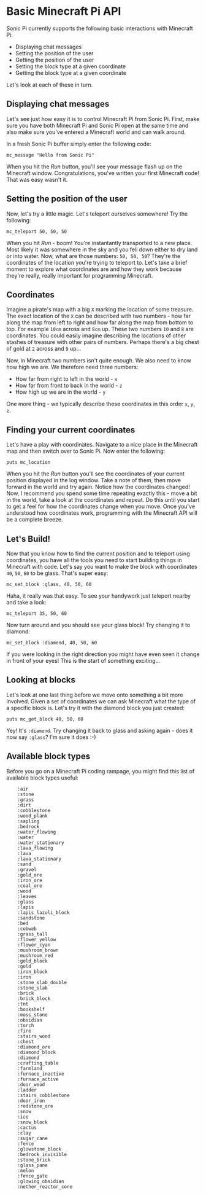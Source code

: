 <!-- Basic API -->

# Basic Minecraft Pi API

Sonic Pi currently supports the following basic interactions with Minecraft Pi:

* Displaying chat messages
* Setting the position of the user
* Getting the position of the user
* Setting the block type at a given coordinate
* Getting the block type at a given coordinate


Let's look at each of these in turn.

## Displaying chat messages

Let's see just how easy it is to control Minecraft Pi from Sonic
Pi. First, make sure you have both Minecraft Pi and Sonic Pi open at the
same time and also make sure you've entered a Minecraft world and can
walk around.

In a fresh Sonic Pi buffer simply enter the following code:

```
mc_message "Hello from Sonic Pi"
```

When you hit the *Run* button, you'll see your message flash up on the
Minecraft window. Congratulations, you've written your first Minecraft
code! That was easy wasn't it.

## Setting the position of the user

Now, let's try a little magic. Let's teleport ourselves somewhere! Try
the following:

```
mc_teleport 50, 50, 50
```

When you hit *Run* - boom! You're instantantly transported to a new
place. Most likely it was somewhere in the sky and you fell down either
to dry land or into water. Now, what are those numbers: `50, 50, 50`?
They're the coordinates of the location you're trying to teleport
to. Let's take a brief moment to explore what coordinates are and how
they work because they're really, really important for programming
Minecraft.

## Coordinates

Imagine a pirate's map with a big `X` marking the location of some
treasure. The exact location of the `X` can be described with two
numbers - how far along the map from left to right and how far along the
map from bottom to top. For example `10cm` across and `8cm` up. These
two numbers `10` and `8` are coordinates. You could easily imagine
describing the locations of other stashes of treasure with other pairs
of numbers. Perhaps there's a big chest of gold at `2` across and `9`
up...

Now, in Minecraft two numbers isn't quite enough. We also need to know
how high we are. We therefore need three numbers:

* How far from right to left in the world - `x`
* How far from front to back in the world - `z`
* How high up we are in the world - `y`

One more thing - we typically describe these coordinates in this order
`x`, `y`, `z`.

## Finding your current coordinates

Let's have a play with coordinates. Navigate to a nice place in the
Minecraft map and then switch over to Sonic Pi. Now enter the following:

```
puts mc_location
```

When you hit the *Run* button you'll see the coordinates of your current
position displayed in the log window. Take a note of them, then move
forward in the world and try again. Notice how the coordinates changed!
Now, I recommend you spend some time repeating exactly this - move a bit
in the world, take a look at the coordinates and repeat. Do this until
you start to get a feel for how the coordinates change when you
move. Once you've understood how coordinates work, programming with the
Minecraft API will be a complete breeze.

## Let's Build!

Now that you know how to find the current position and to teleport using
coordinates, you have all the tools you need to start building things in
Minecraft with code. Let's say you want to make the block with
coordinates `40`, `50`, `60` to be glass. That's super easy:

```
mc_set_block :glass, 40, 50, 60
```

Haha, it really was that easy. To see your handywork just teleport
nearby and take a look:

```
mc_teleport 35, 50, 60
```

Now turn around and you should see your glass block! Try changing it to
diamond:

```
mc_set_block :diamond, 40, 50, 60
```

If you were looking in the right direction you might have even seen it
change in front of your eyes! This is the start of something exciting...

## Looking at blocks

Let's look at one last thing before we move onto something a bit more
involved. Given a set of coordinates we can ask Minecraft what the type
of a specific block is. Let's try it with the diamond block you just
created:

```
puts mc_get_block 40, 50, 60
```

Yey! It's `:diamond`. Try changing it back to glass and asking again -
does it now say `:glass`? I'm sure it does :-)

## Available block types

Before you go on a Minecraft Pi coding rampage, you might find this list
of available block types useful:

        :air
        :stone
        :grass
        :dirt
        :cobblestone
        :wood_plank
        :sapling
        :bedrock
        :water_flowing
        :water
        :water_stationary
        :lava_flowing
        :lava
        :lava_stationary
        :sand
        :gravel
        :gold_ore
        :iron_ore
        :coal_ore
        :wood
        :leaves
        :glass
        :lapis
        :lapis_lazuli_block
        :sandstone
        :bed
        :cobweb
        :grass_tall
        :flower_yellow
        :flower_cyan
        :mushroom_brown
        :mushroom_red
        :gold_block
        :gold
        :iron_block
        :iron
        :stone_slab_double
        :stone_slab
        :brick
        :brick_block
        :tnt
        :bookshelf
        :moss_stone
        :obsidian
        :torch
        :fire
        :stairs_wood
        :chest
        :diamond_ore
        :diamond_block
        :diamond
        :crafting_table
        :farmland
        :furnace_inactive
        :furnace_active
        :door_wood
        :ladder
        :stairs_cobblestone
        :door_iron
        :redstone_ore
        :snow
        :ice
        :snow_block
        :cactus
        :clay
        :sugar_cane
        :fence
        :glowstone_block
        :bedrock_invisible
        :stone_brick
        :glass_pane
        :melon
        :fence_gate
        :glowing_obsidian
        :nether_reactor_core
